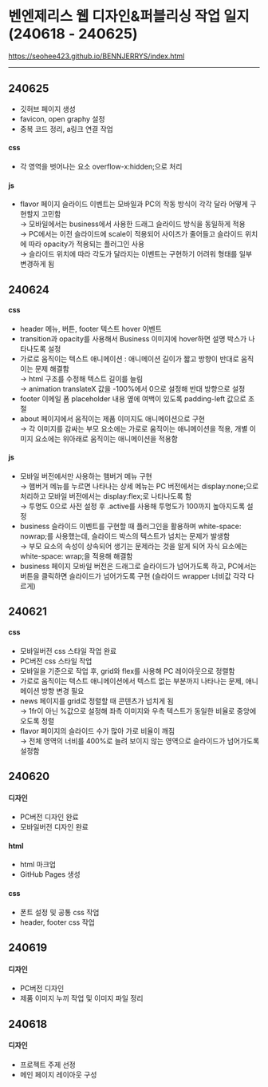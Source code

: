 # 벤엔제리스 웹 디자인&퍼블리싱 작업 일지 (240618 - 240625)
https://seohee423.github.io/BENNJERRYS/index.html

----

## 240625
- 깃허브 페이지 생성<br>
- favicon, open graphy 설정<br>
- 중복 코드 정리, a링크 연결 작업
#### css
- 각 영역을 벗어나는 요소 overflow-x:hidden;으로 처리<br>
#### js
- flavor 페이지 슬라이드 이벤트는 모바일과 PC의 작동 방식이 각각 달라 어떻게 구현할지 고민함<br>
  → 모바일에서는 business에서 사용한 드래그 슬라이드 방식을 동일하게 적용<br>
  → PC에서는 이전 슬라이드에 scale이 적용되어 사이즈가 줄어들고 슬라이드 위치에 따라 opacity가 적용되는 플러그인 사용<br>
  → 슬라이드 위치에 따라 각도가 달라지는 이벤트는 구현하기 어려워 형태를 일부 변경하게 됨 <br>

## 240624
#### css
- header 메뉴, 버튼, footer 텍스트 hover 이벤트<br>
- transition과 opacity를 사용해서 Business 이미지에 hover하면 설명 박스가 나타나도록 설정<br>
- 가로로 움직이는 텍스트 애니메이션 : 애니메이션 길이가 짧고 방향이 반대로 움직이는 문제 해결함<br>
  → html 구조를 수정해 텍스트 길이를 늘림<br>
  → animation translateX 값을 -100%에서 0으로 설정해 반대 방향으로 설정<br>
- footer 이메일 폼 placeholder 내용 옆에 여백이 있도록 padding-left 값으로 조절<br>
- about 페이지에서 움직이는 제품 이미지도 애니메이션으로 구현<br>
  → 각 이미지를 감싸는 부모 요소에는 가로로 움직이는 애니메이션을 적용, 개별 이미지 요소에는 위아래로 움직이는 애니메이션을 적용함<br>
#### js
- 모바일 버전에서만 사용하는 햄버거 메뉴 구현<br>
  → 햄버거 메뉴를 누르면 나타나는 상세 메뉴는 PC 버전에서는 display:none;으로 처리하고 모바일 버전에서는 display:flex;로 나타나도록 함<br>
  → 투명도 0으로 사전 설정 후 .active를 사용해 투명도가 100까지 높아지도록 설정<br>
- business 슬라이드 이벤트를 구현할 때 플러그인을 활용하며 white-space: nowrap;를 사용했는데, 슬라이드 박스의 텍스트가 넘치는 문제가 발생함<br>
  → 부모 요소의 속성이 상속되어 생기는 문제라는 것을 알게 되어 자식 요소에는 white-space: wrap;을 적용해 해결함<br>
- business 페이지 모바일 버전은 드래그로 슬라이드가 넘어가도록 하고, PC에서는 버튼을 클릭하면 슬라이드가 넘어가도록 구현 (슬라이드 wrapper 너비값 각각 다르게)


## 240621
#### css
- 모바일버전 css 스타일 작업 완료<br>
- PC버전 css 스타일 작업<br>
- 모바일을 기준으로 작업 후, grid와 flex를 사용해 PC 레이아웃으로 정렬함<br>
- 가로로 움직이는 텍스트 애니메이션에서 텍스트 없는 부분까지 나타나는 문제, 애니메이션 방향 변경 필요<br>
- news 페이지를 grid로 정렬할 때 콘텐츠가 넘치게 됨<br>
  → 1fr이 아닌 %값으로 설정해 좌측 이미지와 우측 텍스트가 동일한 비율로 중앙에 오도록 정렬<br>
- flavor 페이지의 슬라이드 수가 많아 가로 비율이 깨짐<br>
  → 전체 영역의 너비를 400%로 늘려 보이지 않는 영역으로 슬라이드가 넘어가도록 설정함

## 240620
#### 디자인
- PC버전 디자인 완료<br>
- 모바일버전 디자인 완료
#### html
- html 마크업<br>
- GitHub Pages 생성<br>
#### css
- 폰트 설정 및 공통 css 작업<br>
- header, footer css 작업

## 240619
#### 디자인
- PC버전 디자인<br>
- 제품 이미지 누끼 작업 및 이미지 파일 정리

## 240618
#### 디자인
- 프로젝트 주제 선정<br>
- 메인 페이지 레이아웃 구성